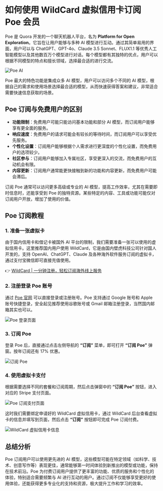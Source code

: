 # 如何使用 WildCard 虚拟信用卡订阅 Poe 会员

Poe 是 Quora 开发的一个聊天机器人平台，名为 **Platform for Open Exploration**。它旨在让用户能够与多种 AI 模型进行互动。通过其简单易用的界面，用户可以与 ChatGPT、GPT-4o、Claude 3.5 Sonnet、FLUX1.1 等优秀人工智能模型以及其他数百万个模型进行对话。每个模型都有其独特的优点，用户可以根据不同模型的特点和擅长领域，选择最合适的进行交流。

![Poe AI](&w=3840&q=75)

Poe 最大的特色功能是集成众多 AI 模型，用户可以访问多个不同的 AI 模型，根据自己的需求和使用场景选择最合适的模型，从而快速获得答案和建议，非常适合需要快速信息获取的场景。

## Poe 订阅与免费用户的区别

- **功能限制**：免费用户可能只能访问基本功能和部分 AI 模型，而订阅用户能够享有更全面的服务。
- **响应速度**：免费用户的请求可能会有较长的等待时间，而订阅用户可以享受优先服务。
- **个性化设置**：订阅用户能够根据个人需求进行更深度的个性化设置，而免费用户的选项较少。
- **社区参与**：订阅用户能够加入专属社区，享受更深入的交流，而免费用户的互动机会有限。
- **内容更新**：订阅用户通常能更快接触到新的功能和内容更新，而免费用户可能会滞后。

订阅 Poe 通常可以访问更多高级或专业的 AI 模型，提高工作效率，尤其在需要即时信息时，还能享受到 Poe 的独特资源。某些特定的内容、工具或功能可能仅对订阅用户开放，增加了使用的价值。

## Poe 订阅教程

### 1. 准备一张虚拟卡

由于国内信用卡和借记卡被国外 AI 平台的限制，我们需要准备一张可以使用的虚拟信用卡。这里推荐国内用户使用 WildCard，它是由国内壁虎科技公司针对国人开发的，支持 OpenAI、ChatGPT、Claude 及各种海外软件服务订阅的虚拟卡，通过支付宝微信即可直接充值使用。

👉 [WildCard | 一分钟注册，轻松订阅海外线上服务](https://bbtdd.com/WildCard)

### 2. 注册登录 Poe 账号

通过 [Poe 官网](https://poe.com) 可以直接登录或注册账号。Poe 支持通过 Google 账号和 Apple 账号快捷登录，安全起见推荐使用谷歌账号或 Gmail 邮箱注册登录，当然国内邮箱其实也可以。

![Poe 登录页面](&w=3840&q=75)

### 3. 订阅 Poe

登录 Poe 后，直接通过点击左侧导航的 **“订阅”** 菜单，即可打开 **“订阅 Poe”** 弹窗。按年订阅还有 17% 优惠。

![订阅 Poe](&w=3840&q=75)

### 4. 使用虚拟卡支付

根据需要选择不同的套餐和订阅周期，然后点击弹窗中的 **“订阅 Poe”** 按钮，进入对应的 Stripe 支付页面。

![Poe 订阅支付页面](&w=3840&q=75)

这时我们需要绑定申请好的 WildCard 虚拟信用卡，通过 WildCard 后台查看虚拟卡的信息并填写到页面，然后点击 **“订阅”** 按钮即可完成 Poe 订阅付费。

![WildCard 虚拟信用卡信息](&w=3840&q=75)

## 总结分析

Poe 订阅用户可以使用更先进的 AI 模型，这些模型可能在特定领域（如科学、技术、创意写作等）表现更佳，通常能够第一时间体验到新推出的模型或功能，保持在技术前沿。Poe 为付费订阅用户提供了更丰富的功能、优质的服务和个性化的体验，特别适合需要频繁与 AI 进行互动的用户。通过订阅不仅能够享受更好的使用体验，还能获得更多专业化的支持和资源，极大提升工作和学习的效率。